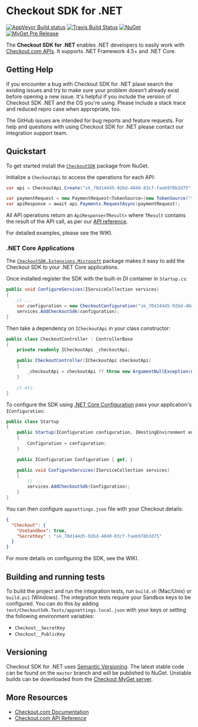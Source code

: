 # Checkout SDK for .NET

[![AppVeyor Build status](https://ci.appveyor.com/api/projects/status/6ox0xlfjv11avkdf?svg=true)](https://ci.appveyor.com/project/checkout/checkout-sdk-net-74764)
[![Travis Build Status](https://travis-ci.org/checkout/checkout-sdk-net.svg?branch=develop)](https://travis-ci.org/checkout/checkout-sdk-net)
[![NuGet](https://img.shields.io/nuget/v/CheckoutSDK.svg)](https://www.nuget.org/packages/CheckoutSDK)
[![MyGet Pre Release](https://img.shields.io/myget/checkout/vpre/CheckoutSDK.svg)](https://www.myget.org/feed/checkout/package/nuget/CheckoutSDK)

The **Checkout SDK for .NET** enables .NET developers to easily work with [Checkout.com APIs](https://docs.checkout.com). 
It supports .NET Framework 4.5+ and .NET Core.

## Getting Help

If you encounter a bug with Checkout SDK for .NET plase search the existing issues and try to make sure your problem doesn’t already exist before opening a new issue. It's helpful if you include the version of Checkout SDK .NET and the OS you're using. Please include a stack trace and reduced repro case when appropriate, too.

The GitHub issues are intended for bug reports and feature requests. For help and questions with using Checkout SDK for .NET please contact our integration support team.

## Quickstart

To get started install the [`CheckoutSDK`](https://www.nuget.org/packages/CheckoutSDK) package from NuGet. 

Initialize a `CheckoutApi` to access the operations for each API:

```c#
var api = CheckoutApi.Create("sk_70d144d5-92bd-4040-83cf-faeb978b3d75", useSandbox: true);

var paymentRequest = new PaymentRequest<TokenSource>(new TokenSource("tok_ubfj2q76miwundwlk72vxt2i7q"), Currency.USD, 999);
var apiResponse = await api.Payments.RequestAsync(paymentRequest);
```

All API operations return an `ApiResponse<TResult>` where `TResult` contains the result of the API call, as per our [API reference](https://docs.checkout.com/reference).

For detailed examples, please see the WIKI.

### .NET Core Applications

The [`CheckoutSDK.Extensions.Microsoft`](https://www.nuget.org/packages/CheckoutSDK.Extensions.Microsoft) package makes it easy to add the Checkout SDK to your .NET Core applications.

Once installed register the SDK with the built-in DI container in `Startup.cs`:

```c#
public void ConfigureServices(IServiceCollection services)
{
    // ...
    var configuration = new CheckoutConfiguration("sk_70d144d5-92bd-4040-83cf-faeb978b3d75", useSandbox: true);
    services.AddCheckoutSdk(configuration);    
}
```

Then take a dependency on `ICheckoutApi` in your class constructor:

```c#
public class CheckoutController : ControllerBase
{
    private readonly ICheckoutApi _checkoutApi;

    public CheckoutController(ICheckoutApi checkoutApi)
    {
        _checkoutApi = checkoutApi ?? throw new ArgumentNullException(nameof(checkoutApi));
    }

    // etc.
}
```

To configure the SDK using [.NET Core Configuration](https://github.com/aspnet/Configuration) pass your application's `IConfiguration`:

```c#
public class Startup
{
    public Startup(IConfiguration configuration, IHostingEnvironment env)
    {
        Configuration = configuration;
    }

    public IConfiguration Configuration { get; }

    public void ConfigureServices(IServiceCollection services)
    {
        // ...
        services.AddCheckoutSdk(Configuration);    
    }
}
```

You can then configure `appsettings.json` file with your Checkout details:

```json
{
  "Checkout": {
    "UseSandbox": true,
    "SecretKey" : "sk_70d144d5-92bd-4040-83cf-faeb978b3d75"
  }
}
```

For more details on configuring the SDK, see the WIKI.

## Building and running tests

To build the project and run the integration tests, run `build.sh` (Mac/Unix) or `build.ps1` (Windows). The integration tests require your Sandbox keys to be configured. You can do this by adding `test/CheckoutSdk.Tests/appsettings.local.json` with your keys or setting the following environment variables:

- `Checkout__SecretKey`
- `Checkout__PublicKey`

## Versioning

Checkout SDK for .NET uses [Semantic Versioning](https://semver.org/). The latest stable code can be found on the `master` branch and will be published to NuGet. Unstable builds can be downloaded from the [Checkout MyGet server](https://www.myget.org/feed/Packages/checkout).

## More Resources

- [Checkout.com Documentation](http://docs.checkout.com)
- [Checkout.com API Reference](http://docs.checkout.com/reference)